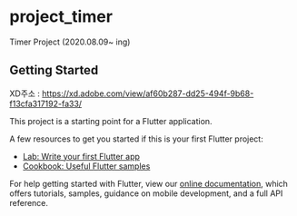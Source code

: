 # project_timer

Timer Project (2020.08.09~ ing)

## Getting Started

XD주소 : https://xd.adobe.com/view/af60b287-dd25-494f-9b68-f13cfa317192-fa33/

This project is a starting point for a Flutter application.

A few resources to get you started if this is your first Flutter project:

- [Lab: Write your first Flutter app](https://flutter.dev/docs/get-started/codelab)
- [Cookbook: Useful Flutter samples](https://flutter.dev/docs/cookbook)

For help getting started with Flutter, view our
[online documentation](https://flutter.dev/docs), which offers tutorials,
samples, guidance on mobile development, and a full API reference.
